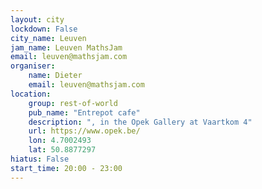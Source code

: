 ```yaml
---
layout: city                                           
lockdown: False
city_name: Leuven                                                               
jam_name: Leuven MathsJam
email: leuven@mathsjam.com
organiser:
    name: Dieter
    email: leuven@mathsjam.com
location:
    group: rest-of-world
    pub_name: "Entrepot cafe"
    description: ", in the Opek Gallery at Vaartkom 4"
    url: https://www.opek.be/
    lon: 4.7002493
    lat: 50.8877297
hiatus: False
start_time: 20:00 - 23:00
---
```


